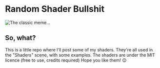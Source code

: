 # Random Shader Bullshit
![The classic meme...](https://i.imgflip.com/4b5jf0.jpg)

## So, what?
This is a little repo where I'll post some of my shaders. They're all used in the "Shaders" scene, with some examples.
The shaders are under the MIT licence (free to use, credits required)
Hope you like them! :wink:
